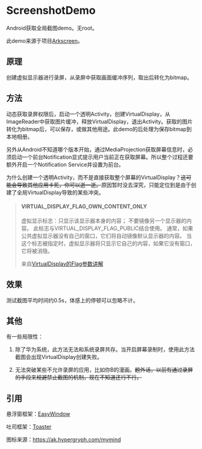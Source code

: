# ScreenshotDemo
Android获取全局截图demo。无root。

此demo来源于项目[Arkscreen](github.com/blueskybone/ArkScreen)。

## 原理
创建虚拟显示器进行录屏，从录屏中获取画面缓冲序列，取出后转化为bitmap。

## 方法

动态获取录屏权限后，启动一个透明Activity，创建VirtualDisplay，从ImageReader中获取图片缓冲，释放VirtualDisplay，退出Activity。获取的图片转化为bitmap后，可以保存，或做其他用途。此demo的后处理为保存bitmap到本地相册。

另外从Android不知道哪个版本开始，通过MediaProjection获取屏幕信息时，必须启动一个前台Notification显式提示用户当前正在获取屏幕。所以整个过程还要额外开启一个Notification Service并设置为前台。

为什么创建一个透明Activity，而不是直接获取整个屏幕的VirtualDisplay？~~这可能会导致其他应用卡死，你可以逝一逝。~~原因暂时没去深究，只能定位到是由于创建了全局VirtualDisplay导致的某些冲突。

> #### VIRTUAL_DISPLAY_FLAG_OWN_CONTENT_ONLY
>
> 虚拟显示标志：只显示该显示器本身的内容； 不要镜像另一个显示器的内容。
> 此标志与VIRTUAL_DISPLAY_FLAG_PUBLIC结合使用。 通常，如果公共虚拟显示器没有自己的窗口，它们将自动镜像默认显示器的内容。 当这个标志被指定时，虚拟显示器将只显示它自己的内容，如果它没有窗口，它将被消隐。
>
> 来自[VirtualDisplay的Flag参数讲解](https://www.cnblogs.com/liming-1943546556/p/15544714.html)

## 效果
测试截图平均时间约0.5s，体感上的停顿可以忽略不计。

## 其他

有一些局限性：

1. 除了华为系统，此方法无法和系统录屏共存。当开启屏幕录制时，使用此方法截图会出现VirtualDisplay创建失败。

2. 无法突破某些不允许录屏的应用，比如你B的漫画。~~题外话，以前有通过录屏的手段来规避禁止截图的机制，现在不知道还行不行。~~

## 引用

悬浮窗框架：[EasyWindow](https://github.com/getActivity/EasyWindow)

吐司框架：[Toaster](https://github.com/getActivity/Toaster)

图标来源：https://ak.hypergryph.com/mymind
